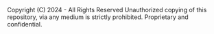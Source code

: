 Copyright (C) 2024 - All Rights Reserved
Unauthorized copying of this repository, via any medium is strictly prohibited.
Proprietary and confidential.
